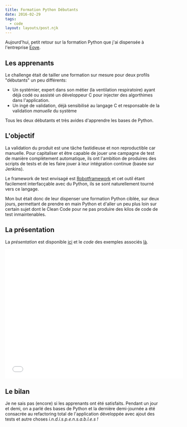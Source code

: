 ```yaml
---
title: Formation Python Débutants
date: 2016-02-29
tags:
  - code
layout: layouts/post.njk
---
```


Aujourd'hui, petit retour sur la formation Python que j'ai dispensée à l'entreprise [Eove](http://www.eove.fr).

## Les apprenants

Le challenge était de tailler une formation sur mesure pour deux profils "débutants" un peu différents:

- Un systémier, expert dans son métier (la ventilation respiratoire) ayant déjà codé ou assisté un développeur C pour injecter des algorthimes dans l'application.
- Un ingé de validation, déjà sensibilisé au langage C et responsable de la validation _manuelle_ du système

Tous les deux débutants et très avides d'apprendre les bases de Python.

## L'objectif

La validation du produit est une tâche fastidieuse et non reproductible car manuelle. Pour capitaliser et être capable de jouer une campagne de test de manière complètement automatique, ils ont l'ambition de produires des scripts de tests et de les faire jouer à leur intégration continue (basée sur Jenkins).

Le framework de test envisagé est [Robotframework](http://www.robotframework.org) et cet outil étant facilement interfacçable avec du Python, ils se sont naturellement tourné vers ce langage.

Mon but était donc de leur dispenser une formation Python ciblée, sur deux jours, permettant de prendre en main Python et d'aller un peu plus loin sur certain sujet dont le Clean Code pour ne pas produire des kilos de code de test inmaintenables.

## La présentation

La _présentation_ est disponible [ici](http://slides.com/pierreroth64/python-startup) et le _code_ des exemples associés [là](https://github.com/pierreroth64/python-startup).

<iframe src="//slides.com/pierreroth64/python-startup/embed" width="576" height="420" scrolling="no" frameborder="0" webkitallowfullscreen mozallowfullscreen allowfullscreen></iframe>

## Le bilan

Je ne sais pas (encore) si les apprenants ont été satisfaits. Pendant un jour et demi, on a parlé des bases de Python et la dernière demi-journée a été consacrée au refactoring total de l'application développée avec ajout des tests et autre choses _i.n.d.i.s.p.e.n.s.a.b.l.e.s !_

